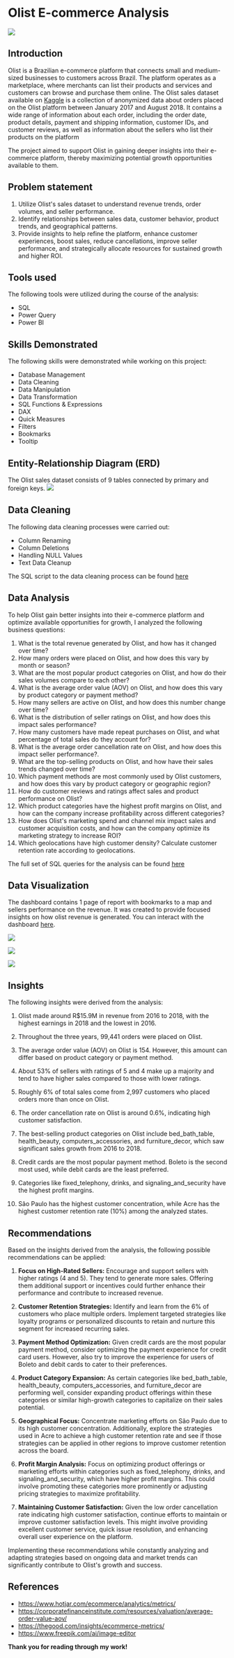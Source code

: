 # Olist E-commerce Analysis

![](introduc_image.png)

## Introduction

Olist is a Brazilian e-commerce platform that connects small and medium-sized businesses to customers across Brazil. The platform operates as a marketplace, where merchants can list
their products and services and customers can browse and purchase them online. The Olist sales dataset available on [Kaggle](https://www.kaggle.com/datasets) is a collection of anonymized data about orders
placed on the Olist platform between January 2017 and August 2018. It contains a wide range
of information about each order, including the order date, product details, payment and shipping
information, customer IDs, and customer reviews, as well as information about the sellers who list their products on the platform

The project aimed to support Olist in gaining deeper insights into their e-commerce platform, thereby maximizing potential growth opportunities available to them.

## Problem statement

1. Utilize Olist's sales dataset to understand revenue trends, order volumes, and seller performance.
2. Identify relationships between sales data, customer behavior, product trends, and geographical patterns.
3. Provide insights to help refine the platform, enhance customer experiences, boost sales, reduce cancellations, improve seller performance, and strategically allocate resources for sustained growth and higher ROI.

## Tools used

The following tools were utilized during the course of the analysis:

- SQL
- Power Query
- Power BI

## Skills Demonstrated

The following skills were demonstrated while working on this project:

- Database Management
- Data Cleaning
- Data Manipulation
- Data Transformation
- SQL Functions & Expressions
- DAX
- Quick Measures
- Filters 
- Bookmarks
- Tooltip

 ## Entity-Relationship Diagram (ERD) 

 The Olist sales dataset consists of 9 tables connected by primary and foreign keys.
 ![](olist_erd.png)

## Data Cleaning

The following data cleaning processes were carried out:
- Column Renaming
- Column Deletions
- Handling NULL Values
- Text Data Cleanup
  
The SQL script to the data cleaning process can be found [here](data_cleaning.md)

## Data Analysis

To help Olist gain better insights into their e-commerce platform and optimize available
opportunities for growth, I analyzed the following business questions:

1. What is the total revenue generated by Olist, and how has it changed over time?
2. How many orders were placed on Olist, and how does this vary by month or season?
3. What are the most popular product categories on Olist, and how do their sales volumes
compare to each other?
4. What is the average order value (AOV) on Olist, and how does this vary by product category
or payment method?
5. How many sellers are active on Olist, and how does this number change over time?
6. What is the distribution of seller ratings on Olist, and how does this impact sales
performance?
7. How many customers have made repeat purchases on Olist, and what percentage of total
sales do they account for?
8. What is the average order cancellation rate on Olist, and how does this impact seller
performance?.
9. What are the top-selling products on Olist, and how have their sales trends changed over
time?
10. Which payment methods are most commonly used by Olist customers, and how does this
vary by product category or geographic region?
11. How do customer reviews and ratings affect sales and product performance on Olist?
12. Which product categories have the highest profit margins on Olist, and how can the
company increase profitability across different categories?
13. How does Olist's marketing spend and channel mix impact sales and customer acquisition
costs, and how can the company optimize its marketing strategy to increase ROI?
14. Which geolocations have high customer density? Calculate customer retention rate according to
geolocations.

The full set of SQL queries for the analysis can be found [here](exploratory_analysis_queries.md)

## Data Visualization

The dashboard contains 1 page of report with bookmarks to a map and sellers performance on the revenue. It was created to provide focused insights on how olist revenue is generated. You can interact with the dashboard [here](https://app.powerbi.com/view?r=eyJrIjoiMjc5YTJlNjYtOTA0YS00MWY0LThjODQtODQ3YTc5YTg5NGFhIiwidCI6ImNjODUzODE0LWNlNjgtNDRiMS1hZDBhLTdhYzFiZjM1Y2E2ZSJ9).

![](reve_trend.jpg)

![](revenue_map.jpg)

![](sellers_performance.jpg)

## Insights
The following insights were derived from the analysis:

1. Olist made around R$15.9M in revenue from 2016 to 2018, with the highest earnings in 2018 and the lowest in 2016.

2. Throughout the three years, 99,441 orders were placed on Olist.

3. The average order value (AOV) on Olist is 154. However, this amount can differ based on product category or payment method.

4. About 53% of sellers with ratings of 5 and 4 make up a majority and tend to have higher sales compared to those with lower ratings.

5. Roughly 6% of total sales come from 2,997 customers who placed orders more than once on Olist.

6. The order cancellation rate on Olist is around 0.6%, indicating high customer satisfaction.

7. The best-selling product categories on Olist include bed_bath_table, health_beauty, computers_accessories, and furniture_decor, which saw significant sales growth from 2016 to 2018.

8. Credit cards are the most popular payment method. Boleto is the second most used, while debit cards are the least preferred.

9. Categories like fixed_telephony, drinks, and signaling_and_security have the highest profit margins.

10. São Paulo has the highest customer concentration, while Acre has the highest customer retention rate (10%) among the analyzed states.

## Recommendations

Based on the insights derived from the analysis, the following possible recommendations can be applied:

1. **Focus on High-Rated Sellers:** Encourage and support sellers with higher ratings (4 and 5). They tend to generate more sales. Offering them additional support or incentives could further enhance their performance and contribute to increased revenue.

2. **Customer Retention Strategies:** Identify and learn from the 6% of customers who place multiple orders. Implement targeted strategies like loyalty programs or personalized discounts to retain and nurture this segment for increased recurring sales.

3. **Payment Method Optimization:** Given credit cards are the most popular payment method, consider optimizing the payment experience for credit card users. However, also try to improve the experience for users of Boleto and debit cards to cater to their preferences.

4. **Product Category Expansion:** As certain categories like bed_bath_table, health_beauty, computers_accessories, and furniture_decor are performing well, consider expanding product offerings within these categories or similar high-growth categories to capitalize on their sales potential.

5. **Geographical Focus:** Concentrate marketing efforts on São Paulo due to its high customer concentration. Additionally, explore the strategies used in Acre to achieve a high customer retention rate and see if those strategies can be applied in other regions to improve customer retention across the board.

6. **Profit Margin Analysis:** Focus on optimizing product offerings or marketing efforts within categories such as fixed_telephony, drinks, and signaling_and_security, which have higher profit margins. This could involve promoting these categories more prominently or adjusting pricing strategies to maximize profitability.

7. **Maintaining Customer Satisfaction:** Given the low order cancellation rate indicating high customer satisfaction, continue efforts to maintain or improve customer satisfaction levels. This might involve providing excellent customer service, quick issue resolution, and enhancing overall user experience on the platform.

Implementing these recommendations while constantly analyzing and adapting strategies based on ongoing data and market trends can significantly contribute to Olist's growth and success.

## References
- https://www.hotjar.com/ecommerce/analytics/metrics/
- https://corporatefinanceinstitute.com/resources/valuation/average-order-value-aov/
- https://thegood.com/insights/ecommerce-metrics/
- https://www.freepik.com/ai/image-editor

**Thank you for reading through my work!**
  
